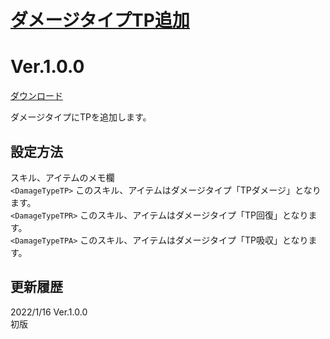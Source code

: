 # [ダメージタイプTP追加](https://raw.githubusercontent.com/nuun888/MZ/master/NUUN_TPDamageType.js)
# Ver.1.0.0
[ダウンロード](https://raw.githubusercontent.com/nuun888/MZ/master/NUUN_TPDamageType.js)  

ダメージタイプにTPを追加します。  

## 設定方法
スキル、アイテムのメモ欄  
`<DamageTypeTP>` このスキル、アイテムはダメージタイプ「TPダメージ」となります。  
`<DamageTypeTPR>` このスキル、アイテムはダメージタイプ「TP回復」となります。  
`<DamageTypeTPA>` このスキル、アイテムはダメージタイプ「TP吸収」となります。  

## 更新履歴
2022/1/16 Ver.1.0.0  
初版  
